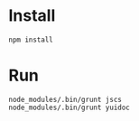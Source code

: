 # Install
```
npm install
```
# Run
```
node_modules/.bin/grunt jscs
node_modules/.bin/grunt yuidoc
```
